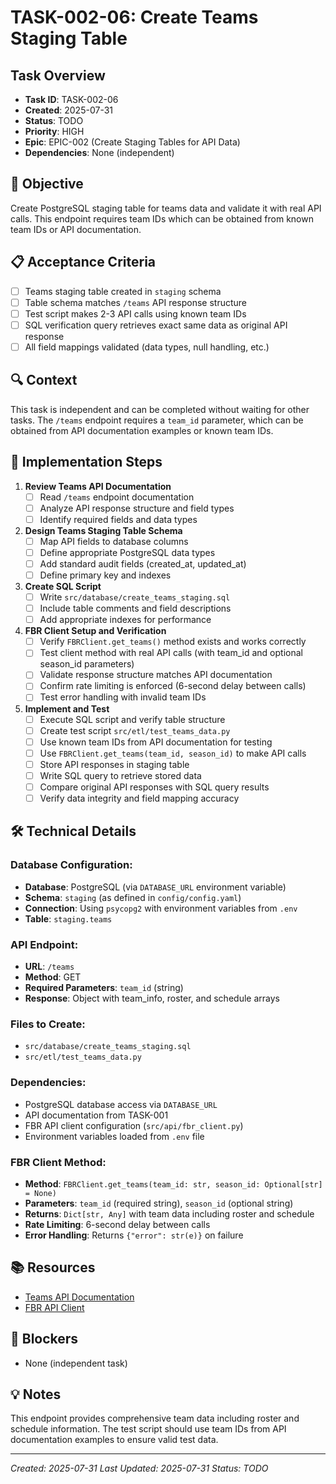 # TASK-002-06: Create Teams Staging Table

## Task Overview
- **Task ID**: TASK-002-06
- **Created**: 2025-07-31
- **Status**: TODO
- **Priority**: HIGH
- **Epic**: EPIC-002 (Create Staging Tables for API Data)
- **Dependencies**: None (independent)

## 🎯 Objective
Create PostgreSQL staging table for teams data and validate it with real API calls. This endpoint requires team IDs which can be obtained from known team IDs or API documentation.

## 📋 Acceptance Criteria
- [ ] Teams staging table created in `staging` schema
- [ ] Table schema matches `/teams` API response structure
- [ ] Test script makes 2-3 API calls using known team IDs
- [ ] SQL verification query retrieves exact same data as original API response
- [ ] All field mappings validated (data types, null handling, etc.)

## 🔍 Context
This task is independent and can be completed without waiting for other tasks. The `/teams` endpoint requires a `team_id` parameter, which can be obtained from API documentation examples or known team IDs.

## 📝 Implementation Steps

1. **Review Teams API Documentation**
   - [ ] Read `/teams` endpoint documentation
   - [ ] Analyze API response structure and field types
   - [ ] Identify required fields and data types

2. **Design Teams Staging Table Schema**
   - [ ] Map API fields to database columns
   - [ ] Define appropriate PostgreSQL data types
   - [ ] Add standard audit fields (created_at, updated_at)
   - [ ] Define primary key and indexes

3. **Create SQL Script**
   - [ ] Write `src/database/create_teams_staging.sql`
   - [ ] Include table comments and field descriptions
   - [ ] Add appropriate indexes for performance

4. **FBR Client Setup and Verification**
   - [ ] Verify `FBRClient.get_teams()` method exists and works correctly
   - [ ] Test client method with real API calls (with team_id and optional season_id parameters)
   - [ ] Validate response structure matches API documentation
   - [ ] Confirm rate limiting is enforced (6-second delay between calls)
   - [ ] Test error handling with invalid team IDs

5. **Implement and Test**
   - [ ] Execute SQL script and verify table structure
   - [ ] Create test script `src/etl/test_teams_data.py`
   - [ ] Use known team IDs from API documentation for testing
   - [ ] Use `FBRClient.get_teams(team_id, season_id)` to make API calls
   - [ ] Store API responses in staging table
   - [ ] Write SQL query to retrieve stored data
   - [ ] Compare original API responses with SQL query results
   - [ ] Verify data integrity and field mapping accuracy

## 🛠️ Technical Details

### Database Configuration:
- **Database**: PostgreSQL (via `DATABASE_URL` environment variable)
- **Schema**: `staging` (as defined in `config/config.yaml`)
- **Connection**: Using `psycopg2` with environment variables from `.env`
- **Table**: `staging.teams`

### API Endpoint:
- **URL**: `/teams`
- **Method**: GET
- **Required Parameters**: `team_id` (string)
- **Response**: Object with team_info, roster, and schedule arrays

### Files to Create:
- `src/database/create_teams_staging.sql`
- `src/etl/test_teams_data.py`

### Dependencies:
- PostgreSQL database access via `DATABASE_URL`
- API documentation from TASK-001
- FBR API client configuration (`src/api/fbr_client.py`)
- Environment variables loaded from `.env` file

### FBR Client Method:
- **Method**: `FBRClient.get_teams(team_id: str, season_id: Optional[str] = None)`
- **Parameters**: `team_id` (required string), `season_id` (optional string)
- **Returns**: `Dict[str, Any]` with team data including roster and schedule
- **Rate Limiting**: 6-second delay between calls
- **Error Handling**: Returns `{"error": str(e)}` on failure

## 📚 Resources
- [Teams API Documentation](src/api/endpoint_documentation/teams.md)
- [FBR API Client](src/api/fbr_client.py)

## 🚧 Blockers
- None (independent task)

## 💡 Notes
This endpoint provides comprehensive team data including roster and schedule information. The test script should use team IDs from API documentation examples to ensure valid test data.

---
*Created: 2025-07-31*
*Last Updated: 2025-07-31*
*Status: TODO* 